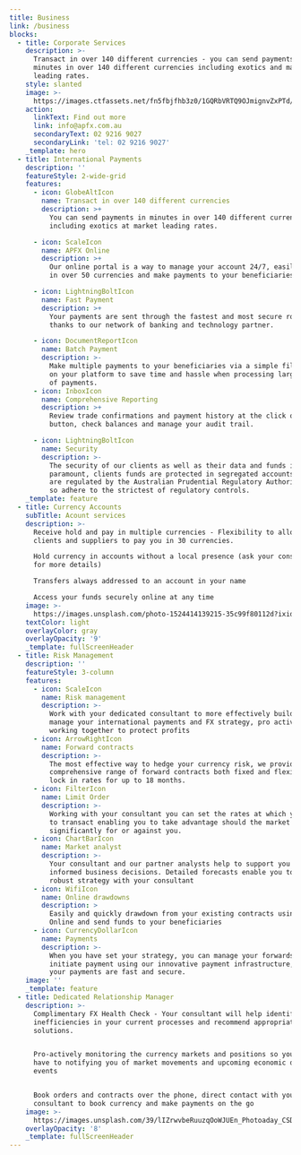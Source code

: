 ```yaml
---
title: Business
link: /business
blocks:
  - title: Corporate Services
    description: >-
      Transact in over 140 different currencies - you can send payments in
      minutes in over 140 different currencies including exotics and market
      leading rates.
    style: slanted
    image: >-
      https://images.ctfassets.net/fn5fbjfhb3z0/1GQRbVRTQ9OJmignvZxPTd/43b7e889507f8801aa8268aef9d95083/opera-house-2.jpg?w=1600&h=1066&q=50
    action:
      linkText: Find out more
      link: info@apfx.com.au
      secondaryText: 02 9216 9027
      secondaryLink: 'tel: 02 9216 9027'
    _template: hero
  - title: International Payments
    description: ''
    featureStyle: 2-wide-grid
    features:
      - icon: GlobeAltIcon
        name: Transact in over 140 different currencies
        description: >+
          You can send payments in minutes in over 140 different currencies
          including exotics at market leading rates.

      - icon: ScaleIcon
        name: APFX Online
        description: >+
          Our online portal is a way to manage your account 24/7, easily trade
          in over 50 currencies and make payments to your beneficiaries

      - icon: LightningBoltIcon
        name: Fast Payment
        description: >+
          Your payments are sent through the fastest and most secure routes,
          thanks to our network of banking and technology partner.

      - icon: DocumentReportIcon
        name: Batch Payment
        description: >-
          Make multiple payments to your beneficiaries via a simple file upload
          on your platform to save time and hassle when processing large volumes
          of payments.
      - icon: InboxIcon
        name: Comprehensive Reporting
        description: >+
          Review trade confirmations and payment history at the click of a
          button, check balances and manage your audit trail.

      - icon: LightningBoltIcon
        name: Security
        description: >-
          The security of our clients as well as their data and funds is
          paramount, clients funds are protected in segregated accounts and we
          are regulated by the Australian Prudential Regulatory Authority (APRA)
          so adhere to the strictest of regulatory controls.
    _template: feature
  - title: Currency Accounts
    subTitle: Acount services
    description: >-
      Receive hold and pay in multiple currencies - Flexibility to allow your
      clients and suppliers to pay you in 30 currencies.

      Hold currency in accounts without a local presence (ask your consultant
      for more details)

      Transfers always addressed to an account in your name

      Access your funds securely online at any time
    image: >-
      https://images.unsplash.com/photo-1524414139215-35c99f80112d?ixid=MnwxMjA3fDB8MHxwaG90by1wYWdlfHx8fGVufDB8fHx8&ixlib=rb-1.2.1&auto=format&fit=crop&w=2100&q=80
    textColor: light
    overlayColor: gray
    overlayOpacity: '9'
    _template: fullScreenHeader
  - title: Risk Management
    description: ''
    featureStyle: 3-column
    features:
      - icon: ScaleIcon
        name: Risk management
        description: >-
          Work with your dedicated consultant to more effectively build and
          manage your international payments and FX strategy, pro actively
          working together to protect profits
      - icon: ArrowRightIcon
        name: Forward contracts
        description: >-
          The most effective way to hedge your currency risk, we provide a
          comprehensive range of forward contracts both fixed and flexible to
          lock in rates for up to 18 months.
      - icon: FilterIcon
        name: Limit Order
        description: >-
          Working with your consultant you can set the rates at which you wish
          to transact enabling you to take advantage should the market move
          significantly for or against you.
      - icon: ChartBarIcon
        name: Market analyst
        description: >-
          Your consultant and our partner analysts help to support you in making
          informed business decisions. Detailed forecasts enable you to build a
          robust strategy with your consultant
      - icon: WifiIcon
        name: Online drawdowns
        description: >
          Easily and quickly drawdown from your existing contracts using APFX
          Online and send funds to your beneficiaries
      - icon: CurrencyDollarIcon
        name: Payments
        description: >-
          When you have set your strategy, you can manage your forwards and
          initiate payment using our innovative payment infrastructure, ensuring
          your payments are fast and secure.
    image: ''
    _template: feature
  - title: Dedicated Relationship Manager
    description: >-
      Complimentary FX Health Check - Your consultant will help identify any
      inefficiencies in your current processes and recommend appropriate
      solutions.


      Pro-actively monitoring the currency markets and positions so you don’t
      have to notifying you of market movements and upcoming economic data and
      events


      Book orders and contracts over the phone, direct contact with your
      consultant to book currency and make payments on the go
    image: >-
      https://images.unsplash.com/39/lIZrwvbeRuuzqOoWJUEn_Photoaday_CSD%20(1%20of%201)-5.jpg?ixid=MnwxMjA3fDB8MHxwaG90by1wYWdlfHx8fGVufDB8fHx8&ixlib=rb-1.2.1&auto=format&fit=crop&w=2100&q=80
    overlayOpacity: '8'
    _template: fullScreenHeader
---
```


